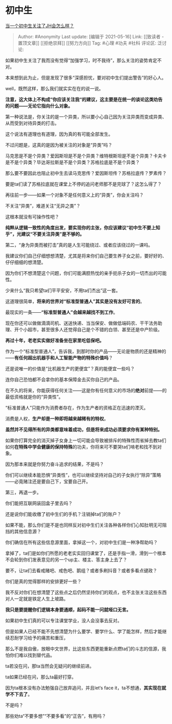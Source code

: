 # 初中生
[当一个初中生关注了JH会怎么样？](https://www.zhihu.com/question/457033377/answer/1861381484)

> Author: #Anonymity
> Last update: [编辑于 2021-05-16]
> Link: [[致读者 - 置顶文章]] [[拒绝崇拜]] [[努力方向]]
> Tag: #心理 #功夫 #社科
> 评论区:
> 泛讨论:

如果初中生关注了我而没有觉得“加强学习，时不我待”，那么关注的姿势肯定不对。

本来想到此为止，但是发现了很多“深感担忧，要对初中生们提出警告”的好心人。

well，既然这样，那么我们就实实在在的说一说。

**注意，这大体上不构成“你应该关注我“的建议，这主要是在统一的谈论这类劝告的问题——无论它指向什么对象。**

第一种说法是，你关注的是一个异类，所以要小心自己因为关注异类而变成异类、从而受到对待异类的打击。

这个说法有道理也有道理，因为真的有可能全部发生。

不过问题是，这真的是因为被关注的对象是“异类”吗？

马克思是不是个异类？爱因斯坦是不是个异类？维特根斯坦是不是个异类？卡夫卡是不是个异类？毕达哥拉斯是不是个异类？苏格拉底是不是个异类？

那么要不要因此也阻止初中生去读马克思传？爱因斯坦传？苏格拉底传？罗素传？

要是ta们读了苏格拉底就在课堂上不停的追问老师那不是完球了？这怎么得了？

再往前一步——如果一个对象不是任何意义上的“异类”，你会关注吗？

不关注“异类”，难道关注“无异之类”？

这根本就没有可操作性吧？

**纯粹从逻辑一致性的角度出发，要实现你的主张，你应该建议“初中生不要上知乎”，光建议“不要关注异类”是不够的。**

第二，“身为异类而被打击”真的是人生可能绕过、或者应该绕过的一课吗。

我建议你们自己仔细想想清楚，尤其是将来你们自己要生养子女之前，要好好的、仔仔细细的想清楚。

因为你们不想清楚这个问题，你们可能满腔热忱的亲手扼杀子女的一切杰出的可能性。

少来什么“我只希望ta们平平安安，不用ta们杰出”这一套。

这道理很简单，**将来的世界对“标准型普通人”其实是没有友好可言的**。

最现实的一条——**“标准型普通人”会越来越找不到工作**。

现在你还可以做做滴滴司机、送送快递、当当保安、做做低端码农、干干法务助理、开个小超市，甚至很多人还觉得自己是个不错的白领、甚至还是中产阶级。

**再过十年，老老实实做好准备坐在家里吃低保吧。**

作为一个“标准型普通人”，告诉我，到那时你的产品——无论是物质的还是精神的——**有任何超出机器手和人工智能产物的特殊价值吗**？

还是说唯一的价值是“比机器生产的更便宜”？真的能便宜一些吗？

连你自己恐怕都不会拿你的基本保障金去买你自己的产品。

在不久的将来，你能获得任何关注——这是你有任何意义的市场的**绝对**前提——的最低资格就是你的“异类性”。

“标准普通人”只能作为消费者存在，作为生产者的资格正在迅速的湮灭。

消费是人权，**生产却是一种即将越来越稀有的特权**。

**虽然并不见得所有的异类都意味着成功，但是将来成功必须要求你有某种特别。**

如果你打算完全的消灭掉子女身上一切可能会导致被排斥的特殊性而省掉去教ta们如何**在特殊中学会健康的保持特殊**的功夫，你将来可不要哭ta们啃老和找不到对象。

因为那本来就是你努力奋斗追求的结果，不是吗？

你们可以继续本能恐惧“异类性”，也可以继续坚持对自己的子女执行“除异”策略——必竟赌注还是要自己下，宝要自己开。

第三，再退一步。

你们能把互联网装回盒子里去吗？

还是说你们能收缴了初中生们的手机？注销掉ta们的账户？

如果不能，那么你们是不是也同样反对初中生们关注各种各样你们心知肚明无可阻挡的其他信息源？

你们确信在所有这些信息源里面，拿掉这一个，对初中生们是一种净帮助吗？

拿掉了，ta们是如你们所愿的老老实实回归课堂了，还是手指一滑，滑到一个根本不会轮到你们发表意见的另一个up主、楼主、答主身上去了？

要不，让ta们去看戒赌吧、戒色吧、鹅组？或者多刷抖音？或者多看点键政？

你们是真的觉得那样的安排更好一些？

我不反对你们在想清楚了这些点之后仍然坚持你们的观点，也不主张关注这些东西对人一定就是铁定人生上坡路。

**我只是要提醒你们逻辑本身要通顺，起码不能一问就哑口无言。**

如果初中生们真的可以专注课堂学业，没人会没事去反对。

但是如果人已经不能不先想清楚为什么要学、要学什么、学了能怎样，然后才能继续忍耐学习给予的痛苦和重压，

那么不是我自傲，放眼中文世界，比这些东西更能重新点燃ta们的斗志的信源，我怕你们难以找到替代品。

ta若没在问，那ta当然会无疑问的继续前进。

ta如果已经在问，那么ta最好打穿。

因为ta根本没有办法勉强自己放弃追问，并且let‘s face it，ta不想通，**其实现在就学不下去了**。

不是吗？

那些劝ta“不要多想”“不要多看”的“正告”，有用吗？
